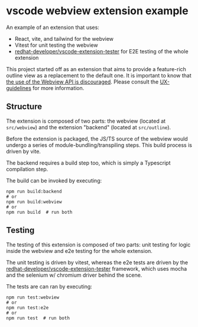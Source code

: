 # vscode webview extension example

An example of an extension that uses:
- React, vite, and tailwind for the webview
- Vitest for unit testing the webview
- [redhat-developer/vscode-extension-tester](https://github.com/redhat-developer/vscode-extension-tester/) for E2E testing of the whole extension

This project started off as an extension that aims to provide a feature-rich outline view as a replacement to the default one. It is important to know that [the use of the Webview API is discouraged](https://code.visualstudio.com/api/ux-guidelines/webviews). Please consult the [UX-guidelines](https://code.visualstudio.com/api/ux-guidelines/overview) for more information.

## Structure

The extension is composed of two parts: the webview (located at `src/webview`) and the extension "backend" (located at `src/outline`).

Before the extension is packaged, the JS/TS source of the webview would undergo a series of module-bundling/transpiling steps. This build process is driven by vite.

The backend requires a build step too, which is simply a Typescript compilation step.

The build can be invoked by executing:

```shell
npm run build:backend
# or
npm run build:webview
# or
npm run build  # run both
```

## Testing

The testing of this extension is composed of two parts: unit testing for logic inside the webview and e2e testing for the whole extension.

The unit testing is driven by vitest, whereas the e2e tests are driven by the [redhat-developer/vscode-extension-tester](https://github.com/redhat-developer/vscode-extension-tester/wiki/) framework, which uses mocha and the selenium w/ chromium driver behind the scene.

The tests are can ran by executing:

```shell
npm run test:webview
# or
npm run test:e2e
# or
npm run test  # run both
```

